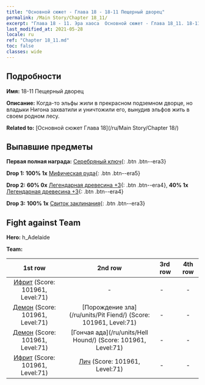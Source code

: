 ```yaml
---
title: "Основной сюжет - Глава 18 - 18-11 Пещерный дворец"
permalink: /Main Story/Chapter 18_11/
excerpt: "Глава 18 - 11. Эра хаоса  Основной сюжет - Глава 18_11. 18-11 Пещерный дворец"
last_modified_at: 2021-05-28
locale: ru
ref: "Chapter 18_11.md"
toc: false
classes: wide
---
```


## Подробности

 **Имя:** 18-11 Пещерный дворец

 **Описание:** Когда-то эльфы жили в прекрасном подземном дворце, но владыки Нигона захватили и уничтожили его, вынудив эльфов жить в своем родном лесу.

 **Related to:** [Основной сюжет Глава 18](/ru/Main Story/Chapter 18/)

## Выпавшие предметы

 **Первая полная награда:** [Серебряный ключ](/ItemsRU/con_693/){: .btn .btn--era3}

 **Drop 1:** **100% 1x** [Мифическая руда](/ItemsRU/mat_61/){: .btn .btn--era5}

 **Drop 2:** **60% 0x** [Легендарная древесина +3](/ItemsRU/mat_55/){: .btn .btn--era4}, **40% 1x** [Легендарная древесина +3](/ItemsRU/mat_55/){: .btn .btn--era4}

 **Drop 3:** **100% 1x** [Свиток заклинания](/ItemsRU/con_694/){: .btn .btn--era3}


## Fight against Team
 **Hero:** h_Adelaide

 **Team:**


  | 1st row | 2nd row | 3rd row | 4th row |
  |:----:|:----:|:----|:----:|
  | [Ифрит](/ru/units/Efreeti/) (Score: 101961, Level:71)  | - | - | - |
  | [Демон](/ru/units/Demon/) (Score: 101961, Level:71)  | [Порождение зла](/ru/units/Pit Fiend/) (Score: 101961, Level:71)  | - | - |
  | [Демон](/ru/units/Demon/) (Score: 101961, Level:71)  | [Гончая ада](/ru/units/Hell Hound/) (Score: 101961, Level:71)  | - | - |
  | [Ифрит](/ru/units/Efreeti/) (Score: 101961, Level:71)  | [Лич](/ru/units/Lich/) (Score: 101961, Level:71)  | - | - |


